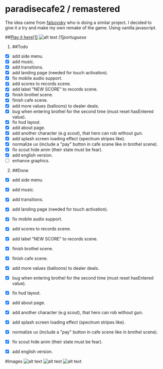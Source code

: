 # paradisecafe2 / remastered
The idea came from [falsovsky](https://github.com/falsovsky/paradise.js) who is doing a similar project. I decided to give it a try and make my own remake of the game.
Using vanilla javascript.

##[Play it here[1]](http://brunoperry.net/games/paradisecafe/)
![alt text](http://brunoperry.net/games/paradisecafe/media/images/thumb00.png "hero image")
*[1]portuguese*

1. ##Todo
  * [x] add side menu.
  * [x] add music.
  * [x] add transitions.
  * [x] add landing page (needed for touch activation).
  * [x] fix mobile audio support.
  * [x] add scores to records scene.
  * [x] add label "NEW SCORE" to records scene.
  * [x] finish brothel scene.
  * [x] finish cafe scene.
  * [x] add more values (balloons) to dealer deals.
  * [x] bug when entering brothel for the second time (must reset hasEntered value).
  * [x] fix hud layout.
  * [x] add about page.
  * [x] add another character (e.g scout), that hero can rob without gun.
  * [x] add splash screen loading effect (spectrum stripes like).
  * [x] normalize ux (include a "pay" button in cafe scene like in brothel scene).
  * [x] fix scout hide anim (their state must be fear).
  * [x] add english version.
  * [ ] enhance graphics.

2. ##Done
  * [x] add side menu.
  * [x] add music.
  * [x] add transitions.
  * [x] add landing page (needed for touch activation).
  * [x] fix mobile audio support.
  * [x] add scores to records scene.
  * [x] add label "NEW SCORE" to records scene.
  * [x] finish brothel scene.
  * [x] finish cafe scene.
  * [x] add more values (balloons) to dealer deals.
  * [x] bug when entering brothel for the second time (must reset hasEntered value).
  * [x] fix hud layout.
  * [x] add about page.
  * [x] add another character (e.g scout), that hero can rob without gun.
  * [x] add splash screen loading effect (spectrum stripes like).
  * [x] normalize ux (include a "pay" button in cafe scene like in brothel scene).
  * [x] fix scout hide anim (their state must be fear).
  * [x] add english version.


#Images
![alt text](http://brunoperry.net/games/paradisecafe/media/images/thumb01.png "thumb01")
![alt text](http://brunoperry.net/games/paradisecafe/media/images/thumb02.png "thumb02")
![alt text](http://brunoperry.net/games/paradisecafe/media/images/thumb03.png "thumb03")
